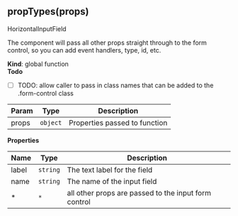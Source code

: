 <a name="propTypes"></a>

## propTypes(props)
HorizontalInputField

The component will pass all other props straight through to the form control, so you can add event handlers, type, id, etc.

**Kind**: global function  
**Todo**

- [ ] TODO: allow caller to pass in class names that can be added to the .form-control class


| Param | Type | Description |
| --- | --- | --- |
| props | <code>object</code> | Properties passed to function |

**Properties**

| Name | Type | Description |
| --- | --- | --- |
| label | <code>string</code> | The text label for the field |
| name | <code>string</code> | The name of the input field |
| * | <code>\*</code> | all other props are passed to the input form control |

